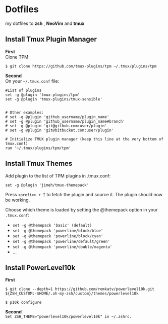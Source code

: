 # Dotfiles 
my dotfiles to **zsh** , **NeoVim** and **tmux**


## Install Tmux Plugin Manager

**First**  
Clone TPM:
```
$ git clone https://github.com/tmux-plugins/tpm ~/.tmux/plugins/tpm
```

**Second**  
On your ```~/.tmux.conf``` file:
```
#List of plugins
set -g @plugin 'tmux-plugins/tpm'
set -g @plugin 'tmux-plugins/tmux-sensible'


# Other examples:
# set -g @plugin 'github_username/plugin_name'
# set -g @plugin 'github_username/plugin_name#branch'
# set -g @plugin 'git@github.com:user/plugin'
# set -g @plugin 'git@bitbucket.com:user/plugin'

# Initialize TMUX plugin manager (keep this line at the very bottom of tmux.conf)
run '~/.tmux/plugins/tpm/tpm'
```

## Install Tmux Themes

Add plugin to the list of TPM plugins in .tmux.conf:
```
set -g @plugin 'jimeh/tmux-themepack'
```

Press  ```<prefix> + I```  to fetch the plugin and source it. The plugin should now be working.

Choose which theme is loaded by setting the @themepack option in your ```.tmux.conf```:

- ```set -g @themepack 'basic' (default)```
- ```set -g @themepack 'powerline/block/blue'```
- ```set -g @themepack 'powerline/block/cyan'```
- ```set -g @themepack 'powerline/default/green'```
- ```set -g @themepack 'powerline/double/magenta'```
- ...



## Install PowerLevel10k

**First**  

```
$ git clone --depth=1 https://github.com/romkatv/powerlevel10k.git ${ZSH_CUSTOM:-$HOME/.oh-my-zsh/custom}/themes/powerlevel10k

$ p10k configure
```

**Second**  
```Set ZSH_THEME="powerlevel10k/powerlevel10k" in ~/.zshrc.```

